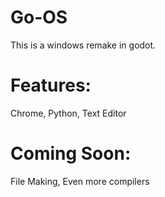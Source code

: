 # Go-OS
This is a windows remake in godot.

# Features:
Chrome,
Python,
Text Editor

# Coming Soon:
File Making,
Even more compilers